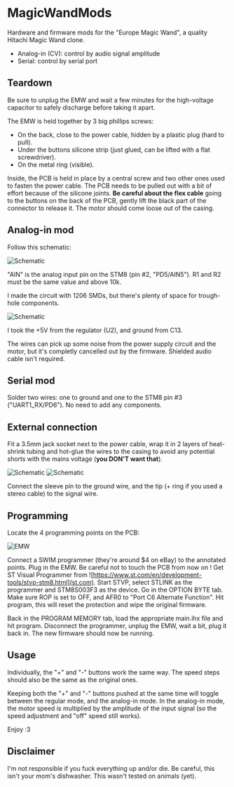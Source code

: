 # MagicWandMods
Hardware and firmware mods for the "Europe Magic Wand", a quality Hitachi Magic Wand clone.

* Analog-in (CV): control by audio signal amplitude
* Serial: control by serial port

## Teardown
Be sure to unplug the EMW and wait a few minutes for the high-voltage capacitor to safely discharge before taking it apart.

The EMW is held together by 3 big phillips screws:
* On the back, close to the power cable, hidden by a plastic plug (hard to pull).
* Under the buttons silicone strip (just glued, can be lifted with a flat screwdriver).
* On the metal ring (visible).

Inside, the PCB is held in place by a central screw and two other ones used to fasten the power cable.
The PCB needs to be pulled out with a bit of effort because of the silicone joints.
**Be careful about the flex cable** going to the buttons on the back of the PCB, gently lift the black part of the connector to release it.
The motor should come loose out of the casing.

## Analog-in mod
Follow this schematic:

![Schematic](docs/schematic.png)

"AIN" is the analog input pin on the STM8 (pin #2, "PD5/AIN5"). R1 and R2 must be the same value and above 10k.

I made the circuit with 1206 SMDs, but there's plenty of space for trough-hole components.

![Schematic](docs/smdcircuit.jpg)

I took the +5V from the regulator (U2), and ground from C13.

The wires can pick up some noise from the power supply circuit and the motor, but it's completly cancelled out by the firmware. Shielded audio cable isn't required.

## Serial mod

Solder two wires: one to ground and one to the STM8 pin #3 ("UART1_RX/PD6"). No need to add any components.

## External connection

Fit a 3.5mm jack socket next to the power cable, wrap it in 2 layers of heat-shrink tubing and hot-glue the wires to the casing to avoid any potential shorts with the mains voltage (**you DON'T want that**).

![Schematic](docs/plug.jpg) ![Schematic](docs/plug2.jpg)

Connect the sleeve pin to the ground wire, and the tip (+ ring if you used a stereo cable) to the signal wire.

## Programming

Locate the 4 programming points on the PCB:

![EMW](docs/pcb.jpg)

Connect a SWIM programmer (they're around $4 on eBay) to the annotated points.
Plug in the EMW. Be careful not to touch the PCB from now on !
Get ST Visual Programmer from ![https://www.st.com/en/development-tools/stvp-stm8.html](st.com).
Start STVP, select STLINK as the programmer and STM8S003F3 as the device.
Go in the OPTION BYTE tab. Make sure ROP is set to OFF, and AFR0 to "Port C6 Alternate Function".
Hit program, this will reset the protection and wipe the original firmware.

Back in the PROGRAM MEMORY tab, load the appropriate main.ihx file and hit program.
Disconnect the programmer, unplug the EMW, wait a bit, plug it back in. The new firmware should now be running.

## Usage
Individually, the "+" and "-" buttons work the same way.
The speed steps should also be the same as the original ones.

Keeping both the "+" and "-" buttons pushed at the same time will toggle between the regular mode, and the analog-in mode.
In the analog-in mode, the motor speed is multiplied by the amplitude of the input signal (so the speed adjustment and "off" speed still works).

Enjoy :3

## Disclaimer
I'm not responsible if you fuck everything up and/or die. Be careful, this isn't your mom's dishwasher.
This wasn't tested on animals (yet).
